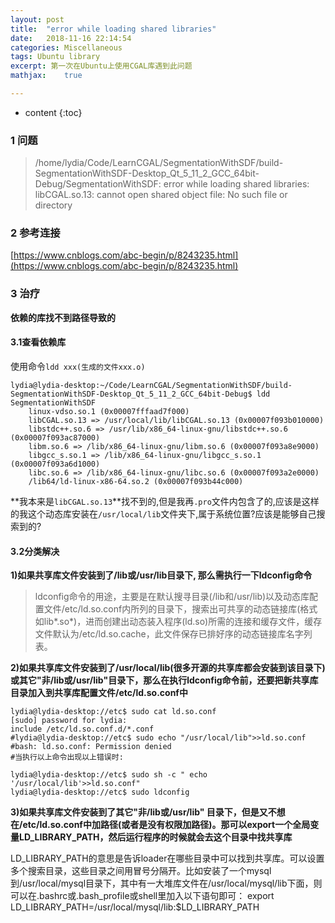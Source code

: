 ```yaml
---
layout: post
title:  "error while loading shared libraries"
date:   2018-11-16 22:14:54
categories: Miscellaneous
tags: Ubuntu library
excerpt: 第一次在Ubuntu上使用CGAL库遇到此问题
mathjax:	true

---
```


* content
{:toc}

### **1 问题**
>/home/lydia/Code/LearnCGAL/SegmentationWithSDF/build-SegmentationWithSDF-Desktop_Qt_5_11_2_GCC_64bit-Debug/SegmentationWithSDF: error while loading shared libraries: libCGAL.so.13: cannot open shared object file: No such file or directory


### **2 参考连接**
[https://www.cnblogs.com/abc-begin/p/8243235.html](https://www.cnblogs.com/abc-begin/p/8243235.html)

### **3 治疗**

**依赖的库找不到路径导致的**

#### **3.1查看依赖库**

使用命令`ldd xxx(生成的文件xxx.o)`
```
lydia@lydia-desktop:~/Code/LearnCGAL/SegmentationWithSDF/build-SegmentationWithSDF-Desktop_Qt_5_11_2_GCC_64bit-Debug$ ldd SegmentationWithSDF 
	linux-vdso.so.1 (0x00007fffaad7f000)
	libCGAL.so.13 => /usr/local/lib/libCGAL.so.13 (0x00007f093b010000)
	libstdc++.so.6 => /usr/lib/x86_64-linux-gnu/libstdc++.so.6 (0x00007f093ac87000)
	libm.so.6 => /lib/x86_64-linux-gnu/libm.so.6 (0x00007f093a8e9000)
	libgcc_s.so.1 => /lib/x86_64-linux-gnu/libgcc_s.so.1 (0x00007f093a6d1000)
	libc.so.6 => /lib/x86_64-linux-gnu/libc.so.6 (0x00007f093a2e0000)
	/lib64/ld-linux-x86-64.so.2 (0x00007f093b44c000)

```

**我本来是`libCGAL.so.13`**找不到的,但是我再`.pro`文件内包含了的,应该是这样的我这个动态库安装在`/usr/local/lib`文件夹下,属于系统位置?应该是能够自己搜索到的?

#### **3.2分类解决**

**1)如果共享库文件安装到了/lib或/usr/lib目录下, 那么需执行一下ldconfig命令**

>ldconfig命令的用途，主要是在默认搜寻目录(/lib和/usr/lib)以及动态库配置文件/etc/ld.so.conf内所列的目录下，搜索出可共享的动态链接库(格式如lib*.so*)，进而创建出动态装入程序(ld.so)所需的连接和缓存文件，缓存文件默认为/etc/ld.so.cache，此文件保存已排好序的动态链接库名字列表。

**2)如果共享库文件安装到了/usr/local/lib(很多开源的共享库都会安装到该目录下)或其它"非/lib或/usr/lib"目录下，那么在执行ldconfig命令前，还要把新共享库目录加入到共享库配置文件/etc/ld.so.conf中**

```
lydia@lydia-desktop://etc$ sudo cat ld.so.conf
[sudo] password for lydia: 
include /etc/ld.so.conf.d/*.conf
#lydia@lydia-desktop://etc$ sudo echo "/usr/local/lib">>ld.so.conf
#bash: ld.so.conf: Permission denied
#当执行以上命令出现以上错误时:

lydia@lydia-desktop://etc$ sudo sh -c " echo '/usr/local/lib'>>ld.so.conf"
lydia@lydia-desktop://etc$ sudo ldconfig

```

**3)如果共享库文件安装到了其它"非/lib或/usr/lib" 目录下，但是又不想在/etc/ld.so.conf中加路径(或者是没有权限加路径)。那可以export一个全局变量LD_LIBRARY_PATH，然后运行程序的时候就会去这个目录中找共享库**

LD_LIBRARY_PATH的意思是告诉loader在哪些目录中可以找到共享库。可以设置多个搜索目录，这些目录之间用冒号分隔开。比如安装了一个mysql到/usr/local/mysql目录下，其中有一大堆库文件在/usr/local/mysql/lib下面，则可以在.bashrc或.bash_profile或shell里加入以下语句即可：
export LD_LIBRARY_PATH=/usr/local/mysql/lib:$LD_LIBRARY_PATH   
